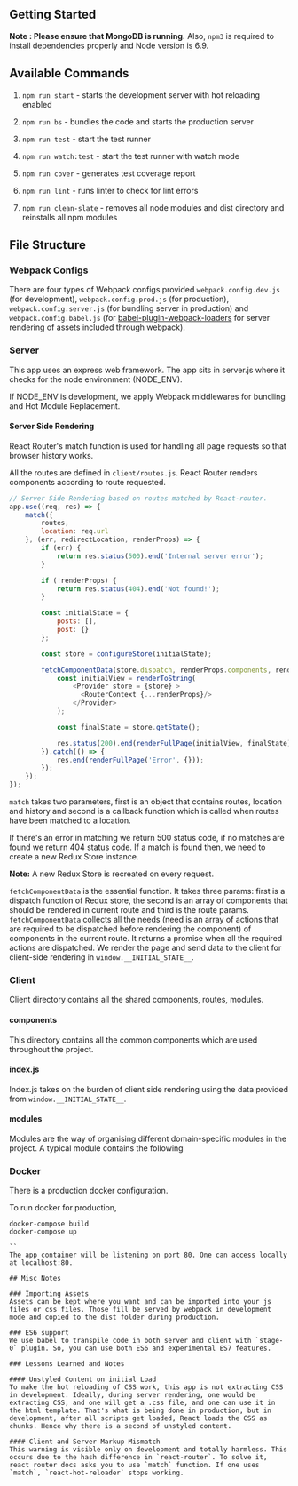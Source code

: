 ## Getting Started

**Note : Please ensure that MongoDB is running.** Also, `npm3` is required to install dependencies properly and Node version is 6.9.

## Available Commands

1. `npm run start` - starts the development server with hot reloading enabled

2. `npm run bs` - bundles the code and starts the production server

3. `npm run test` - start the test runner

4. `npm run watch:test` - start the test runner with watch mode

5. `npm run cover` - generates test coverage report

6. `npm run lint` - runs linter to check for lint errors

7. `npm run clean-slate` - removes all node modules and dist directory and reinstalls all npm modules

## File Structure

### Webpack Configs

There are four types of Webpack configs provided `webpack.config.dev.js` (for development), `webpack.config.prod.js` (for production), `webpack.config.server.js` (for bundling server in production) and `webpack.config.babel.js` (for [babel-plugin-webpack-loaders](https://github.com/istarkov/babel-plugin-webpack-loaders) for server rendering of assets included through webpack).


### Server

This app uses an express web framework. The app sits in server.js where it checks for the node environment (NODE_ENV).

If NODE_ENV is development, we apply Webpack middlewares for bundling and Hot Module Replacement.

#### Server Side Rendering

React Router's match function is used for handling all page requests so that browser history works.

All the routes are defined in `client/routes.js`. React Router renders components according to route requested.

```js
// Server Side Rendering based on routes matched by React-router.
app.use((req, res) => {
    match({
        routes,
        location: req.url
    }, (err, redirectLocation, renderProps) => {
        if (err) {
            return res.status(500).end('Internal server error');
        }

        if (!renderProps) {
            return res.status(404).end('Not found!');
        }

        const initialState = {
            posts: [],
            post: {}
        };

        const store = configureStore(initialState);

        fetchComponentData(store.dispatch, renderProps.components, renderProps.params).then(() => {
            const initialView = renderToString(
                <Provider store = {store} >
                  <RouterContext {...renderProps}/>
                </Provider>
            );

            const finalState = store.getState();

            res.status(200).end(renderFullPage(initialView, finalState));
        }).catch(() => {
            res.end(renderFullPage('Error', {}));
        });
    });
});
```

`match` takes two parameters, first is an object that contains routes, location and history and second is a callback function which is called when routes have been matched to a location.

If there's an error in matching we return 500 status code, if no matches are found we return 404 status code. If a match is found then, we need to create a new Redux Store instance.

**Note:** A new Redux Store is recreated on every request.

`fetchComponentData` is the essential function. It takes three params: first is a dispatch function of Redux store, the second is an array of components that should be rendered in current route and third is the route params. `fetchComponentData` collects all the needs (need is an array of actions that are required to be dispatched before rendering the component) of components in the current route. It returns a promise when all the required actions are dispatched. We render the page and send data to the client for client-side rendering in `window.__INITIAL_STATE__`.

### Client

Client directory contains all the shared components, routes, modules.

#### components
This directory contains all the common components which are used throughout the project.

#### index.js
Index.js takes on the burden of client side rendering using the data provided from `window.__INITIAL_STATE__`.

#### modules
Modules are the way of organising different domain-specific modules in the project. A typical module contains the following


### Docker

There is a production docker configuration.

To run docker for production,

```
docker-compose build
docker-compose up

``
The app container will be listening on port 80. One can access locally at localhost:80.

## Misc Notes

### Importing Assets
Assets can be kept where you want and can be imported into your js files or css files. Those fill be served by webpack in development mode and copied to the dist folder during production.

### ES6 support
We use babel to transpile code in both server and client with `stage-0` plugin. So, you can use both ES6 and experimental ES7 features.

### Lessons Learned and Notes

#### Unstyled Content on initial Load
To make the hot reloading of CSS work, this app is not extracting CSS in development. Ideally, during server rendering, one would be extracting CSS, and one will get a .css file, and one can use it in the html template. That's what is being done in production, but in development, after all scripts get loaded, React loads the CSS as chunks. Hence why there is a second of unstyled content.

#### Client and Server Markup Mismatch
This warning is visible only on development and totally harmless. This occurs due to the hash difference in `react-router`. To solve it, react router docs asks you to use `match` function. If one uses `match`, `react-hot-reloader` stops working.
